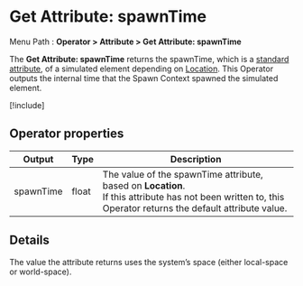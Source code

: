 # Get Attribute: spawnTime

Menu Path : **Operator > Attribute > Get Attribute: spawnTime**

The **Get Attribute: spawnTime** returns the spawnTime, which is a [standard attribute](Reference-Attributes.md), of a simulated element depending on [Location](Attributes.md#attribute-locations). This Operator outputs the internal time that the Spawn Context spawned the simulated element.

[!include[](Snippets/Operator-GetAttributeOperatorSettings.md)]

## Operator properties

| **Output** | **Type** | **Description**                                              |
| ---------- | -------- | ------------------------------------------------------------ |
| spawnTime  | float    | The value of the spawnTime attribute, based on **Location**.<br/>If this attribute has not been written to, this Operator returns the default attribute value. |

## Details

The value the attribute returns uses the system’s space (either local-space or world-space).
